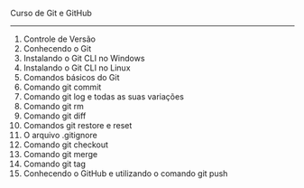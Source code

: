 Curso de Git e GitHub
______________________________
1. Controle de Versão
2. Conhecendo o Git
3. Instalando o Git CLI no Windows
4. Instalando o Git CLI no Linux
5. Comandos básicos do Git
6. Comando git commit
7. Comando git log e todas as suas variações
8. Comando git rm
9. Comando git diff
10. Comandos git restore e reset
11. O arquivo .gitignore
12. Comando git checkout
13. Comando git merge
14. Comando git tag
15. Conhecendo o GitHub e utilizando o comando git push



